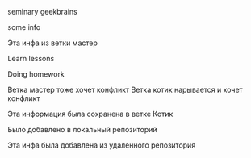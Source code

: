 seminary geekbrains

some info 

Эта инфа из ветки мастер

Learn lessons

Doing homework


Ветка мастер тоже хочет конфликт
Ветка котик нарывается и хочет конфликт

Эта информация была сохранена в ветке Котик

Было добавлено в локальный репозиторий

Эта инфа была добавлена из удаленного репозитория
